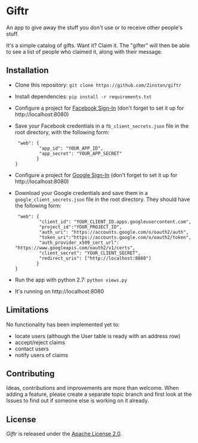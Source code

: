 # Giftr
An app to give away the stuff you don't use or to receive other people's stuff.

It's a simple catalog of gifts. Want it? Claim it. The "gifter" will then be able to see a list of people who claimed it, along with their message.

## Installation
* Clone this repository: `git clone https://github.com/Zinston/giftr`
* Install dependencies: `pip install -r requirements.txt`
* Configure a project for [Facebook Sign-In](https://developers.facebook.com/products/account-creation) (don't forget to set it up for http://localhost:8080)
* Save your Facebook credentials in a `fb_client_secrets.json` file in the root directory, with the following form:

    ```{
	 "web": {
			 "app_id": "YOUR_APP_ID",
			 "app_secret": "YOUR_APP_SECRET"
			}
	}
	```

* Configure a project for [Google Sign-In](https://developers.google.com/identity/sign-in/web/sign-in) (don't forget to set it up for http://localhost:8080)
* Download your Google credentials and save them in a `google_client_secrets.json` file in the root directory. They should have the following form:

    ```{
     "web": {
     		 "client_id": "YOUR_CLIENT_ID.apps.googleusercontent.com",
     		 "project_id":"YOUR_PROJECT_ID",
     		 "auth_uri": "https://accounts.google.com/o/oauth2/auth",
     		 "token_uri":"https://accounts.google.com/o/oauth2/token",
     		 "auth_provider_x509_cert_url": "https://www.googleapis.com/oauth2/v1/certs",
     		 "client_secret": "YOUR_CLIENT_SECRET",
     		 "redirect_uris": ["http://localhost:8080"]
     		}
    }
    ```

* Run the app with python 2.7: `python views.py`
* It's running on http://localhost:8080

## Limitations
No functionality has been implemented yet to:

* locate users (although the User table is ready with an address row)
* accept/reject claims
* contact users
* notify users of claims

## Contributing
Ideas, contributions and improvements are more than welcome. When adding a feature, please create a separate topic branch and first look at the Issues to find out if someone else is working on it already.

## License
_Giftr_ is released under the [Apache License 2.0](/LICENSE).
